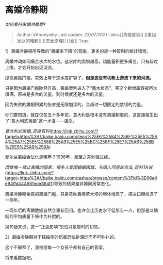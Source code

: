 # 离婚冷静期
*如何看待离婚冷静期?*

> Author: #Anonymity
> Last update: *23/07/2021* 
> Links:[[离婚要事]] [[重组家庭的难题]] [[恋爱原理]] [[爱]]
> Tags:    



1）离婚冷静期所导致的“离婚率下降”的现象，更多的是一种暂时的统计错觉。

离婚冲动如同痛苦水库的水位。这水库的围坝越高，越能蓄积更多痛苦。只有超过上限，才会开始出现溢流。

提高离婚门槛，实效上等于这水库扩容了。**但是这没有切断上游流下来的河流。**

只是因为离婚门槛陡然升高，离婚案例进入了“蓄水状态”，等这个新增库容被再次填满，原来是多大的流量，到时候就还是多大的流量。

因为失败的婚姻积累的伤害是无限加深的，会超过一切固定的禁锢的力量。

你们要知道，就在仅仅五十多年前，意大利是根本没有离婚制度的，这直接催生出了“意大利式离婚”这一术语——谋杀。

*意大利式离婚\_百度百科*(https://link.zhihu.com/?target=https%3A//baike.baidu.com/item/%25E6%2584%258F%25E5%25A4%25A7%25E5%2588%25A9%25E5%25BC%258F%25E7%25A6%25BB%25E5%25A9%259A)  


爱尔兰离婚合法化是哪年？1996年，毫厘之差勉强过线。

*西欧唯一禁止离婚的国家，很多人受困婚姻围城，与情人同居却合法\_百科TA说*(https://link.zhihu.com/?target=https%3A//baike.baidu.com/tashuo/browse/content%3Fid%3D06a4e94ffd444981ede884f1)导致的结果是非婚同居常态化。

  


离婚冷静期抬高的离婚门槛，只是意味着痛苦大坝的坝体增高了，把决口期推迟了一两年。

一两年后的离婚数据自然会重新回归。也许会比历史水平低那么一点，但那是以婚姻的平均质量下降作为补偿的。

换句话来说，这一“正面影响”恐怕只是暂时的幻觉。

  


2）离婚冷静期对于结婚率的伤害恐怕是深远而不可弥补的。

这个不解释了，我相信每一个女孩子都有自己的答案。

将来看数据吧。



